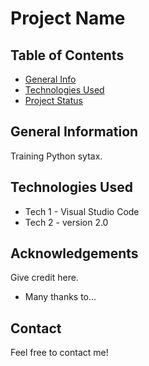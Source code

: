 # Project Name

## Table of Contents
* [General Info](#general-information)
* [Technologies Used](#technologies-used)
* [Project Status](#project-status)

## General Information
Training Python sytax.

## Technologies Used
- Tech 1 - Visual Studio Code
- Tech 2 - version 2.0


## Acknowledgements
Give credit here.
- Many thanks to...


## Contact
Feel free to contact me!


